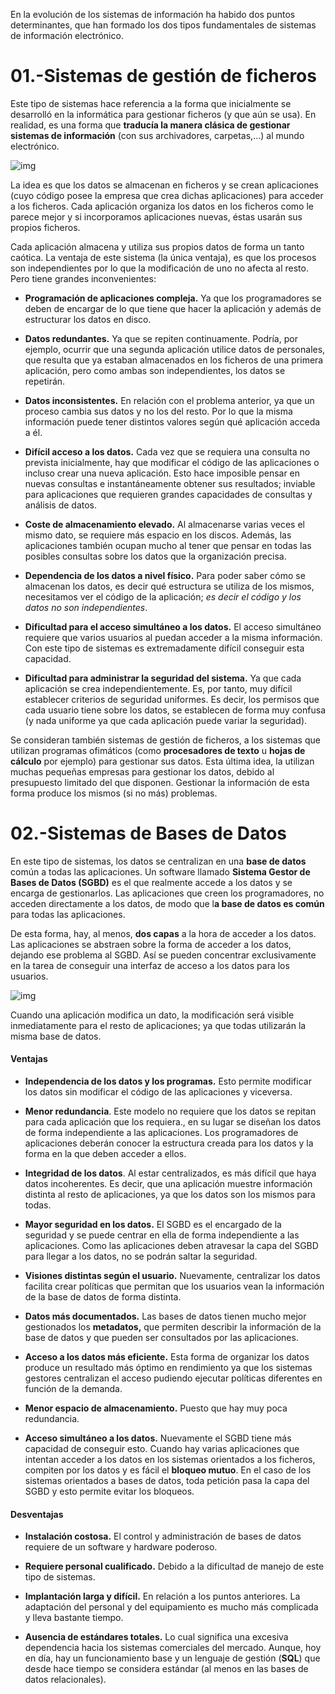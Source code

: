 En la evolución de los sistemas de información ha habido dos puntos determinantes, que han formado los dos tipos fundamentales de sistemas de información electrónico.

# 01.-Sistemas de gestión de ficheros

Este tipo de sistemas hace referencia a la forma que inicialmente se desarrolló en la informática para gestionar ficheros (y que aún se usa). En realidad, es una forma que **traducía la manera clásica de gestionar sistemas de información** (con sus archivadores, carpetas,…) al mundo electrónico.

![img](https://www.jorgesanchez.net/manuales/gbd/sgbd-web-resources/image/1.png)

La idea es que los datos se almacenan en ficheros y se crean aplicaciones (cuyo código posee la empresa que crea dichas aplicaciones) para acceder a los ficheros. Cada aplicación organiza los datos en los ficheros como le parece mejor y si incorporamos aplicaciones nuevas, éstas usarán sus propios ficheros.

Cada aplicación almacena y utiliza sus propios datos de forma un tanto caótica. La ventaja de este sistema (la única ventaja), es que los procesos son independientes por lo que la modificación de uno no afecta al resto. Pero tiene grandes inconvenientes:

- **Programación de aplicaciones compleja.** Ya que los programadores se deben de encargar de lo que tiene que hacer la aplicación y además de estructurar los datos en disco.
  
- **Datos redundantes.** Ya que se repiten continuamente. Podría, por ejemplo, ocurrir que una segunda aplicación utilice datos de personales, que resulta que ya estaban almacenados en los ficheros de una primera aplicación, pero como ambas son independientes, los datos se repetirán.
  
- **Datos inconsistentes.** En relación con el problema anterior, ya que un proceso cambia sus datos y no los del resto. Por lo que la misma información puede tener distintos valores según qué aplicación acceda a él.
  
- **Difícil acceso a los datos.** Cada vez que se requiera una consulta no prevista inicialmente, hay que modificar el código de las aplicaciones o incluso crear una nueva aplicación. Esto hace imposible pensar en nuevas consultas e instantáneamente obtener sus resultados; inviable para aplicaciones que requieren grandes capacidades de consultas y análisis de datos.
  
- **Coste de almacenamiento elevado.** Al almacenarse varias veces el mismo dato, se requiere más espacio en los discos. Además, las aplicaciones también ocupan mucho al tener que pensar en todas las posibles consultas sobre los datos que la organización precisa.
  
- **Dependencia de los datos a nivel físico.** Para poder saber cómo se almacenan los datos, es decir qué estructura se utiliza de los mismos, necesitamos ver el código de la aplicación; *es decir el código y los datos no son independientes*.
  
- **Dificultad para el acceso simultáneo a los datos.** El acceso simultáneo requiere que varios usuarios al puedan acceder a la misma información. Con este tipo de sistemas es extremadamente difícil conseguir esta capacidad.
  
- **Dificultad para administrar la seguridad del sistema.** Ya que cada aplicación se crea independientemente. Es, por tanto, muy difícil establecer criterios de seguridad uniformes. Es decir, los permisos que cada usuario tiene sobre los datos, se establecen de forma muy confusa (y nada uniforme ya que cada aplicación puede variar la seguridad).
  

Se consideran también sistemas de gestión de ficheros, a los sistemas que utilizan programas ofimáticos (como **procesadores de texto** u **hojas de cálculo** por ejemplo) para gestionar sus datos. Esta última idea, la utilizan muchas pequeñas empresas para gestionar los datos, debido al presupuesto limitado del que disponen. Gestionar la información de esta forma produce los mismos (si no más) problemas.

# 02.-Sistemas de Bases de Datos

En este tipo de sistemas, los datos se centralizan en una **base de datos** común a todas las aplicaciones. Un software llamado **Sistema Gestor de Bases de Datos (SGBD)** es el que realmente accede a los datos y se encarga de gestionarlos. Las aplicaciones que creen los programadores, no acceden directamente a los datos, de modo que l**a base de datos es común** para todas las aplicaciones.

De esta forma, hay, al menos, **dos capas** a la hora de acceder a los datos. Las aplicaciones se abstraen sobre la forma de acceder a los datos, dejando ese problema al SGBD. Así se pueden concentrar exclusivamente en la tarea de conseguir una interfaz de acceso a los datos para los usuarios.

![img](https://www.jorgesanchez.net/manuales/gbd/sgbd-web-resources/image/2.png)

Cuando una aplicación modifica un dato, la modificación será visible inmediatamente para el resto de aplicaciones; ya que todas utilizarán la misma base de datos.

#### Ventajas

- **Independencia de los datos y los programas.** Esto permite modificar los datos sin modificar el código de las aplicaciones y viceversa.
  
- **Menor redundancia**. Este modelo no requiere que los datos se repitan para cada aplicación que los requiera., en su lugar se diseñan los datos de forma independiente a las aplicaciones. Los programadores de aplicaciones deberán conocer la estructura creada para los datos y la forma en la que deben acceder a ellos.
  
- **Integridad de los datos**. Al estar centralizados, es más difícil que haya datos incoherentes. Es decir, que una aplicación muestre información distinta al resto de aplicaciones, ya que los datos son los mismos para todas.
  
- **Mayor seguridad en los datos.** El SGBD es el encargado de la seguridad y se puede centrar en ella de forma independiente a las aplicaciones. Como las aplicaciones deben atravesar la capa del SGBD para llegar a los datos, no se podrán saltar la seguridad.
  
- **Visiones distintas según el usuario.** Nuevamente, centralizar los datos facilita crear políticas que permitan que los usuarios vean la información de la base de datos de forma distinta.
  
- **Datos más documentados.** Las bases de datos tienen mucho mejor gestionados los **metadatos,** que permiten describir la información de la base de datos y que pueden ser consultados por las aplicaciones.
  
- **Acceso a los datos más eficiente.** Esta forma de organizar los datos produce un resultado más óptimo en rendimiento ya que los sistemas gestores centralizan el acceso pudiendo ejecutar políticas diferentes en función de la demanda.
  
- **Menor espacio de almacenamiento.** Puesto que hay muy poca redundancia.
  
- **Acceso simultáneo a los datos.** Nuevamente el SGBD tiene más capacidad de conseguir esto. Cuando hay varias aplicaciones que intentan acceder a los datos en los sistemas orientados a los ficheros, compiten por los datos y es fácil el **bloqueo mutuo**. En el caso de los sistemas orientados a bases de datos, toda petición pasa la capa del SGBD y esto permite evitar los bloqueos.

#### Desventajas

- **Instalación costosa.** El control y administración de bases de datos requiere de un software y hardware poderoso.
  
- **Requiere personal cualificado.** Debido a la dificultad de manejo de este tipo de sistemas.
  
- **Implantación larga y difícil.** En relación a los puntos anteriores. La adaptación del personal y del equipamiento es mucho más complicada y lleva bastante tiempo.
  
- **Ausencia de estándares totales.** Lo cual significa una excesiva dependencia hacia los sistemas comerciales del mercado. Aunque, hoy en día, hay un funcionamiento base y un lenguaje de gestión (**SQL**) que desde hace tiempo se considera estándar (al menos en las bases de datos relacionales).